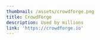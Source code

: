 ```yaml
---
thumbnail: /assets/crowdforge.png
title: CrowdForge
description: Used by millions
link: 'https://crowdforge.io'
---
```



